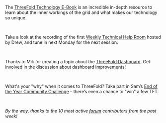 The [ThreeFold Technology E-Book](https://forum.threefold.io/t/threefold-technology-ebook-read-and-learn/3634) is an incredible in-depth resource to learn about the inner workings of the grid and what makes our technology so unique.

<br/>

Take a look at the recording of the first [Weekly Technical Help Room](https://forum.threefold.io/t/weekly-technical-help-room/3627) hosted by Drew, and tune in next Monday for the next session.

<br/>

Thanks to Mik for creating a topic about the [ThreeFold Dashboard](https://forum.threefold.io/t/the-threefold-dashboard-dive-in-the-new-internet/3635). Get involved in the discussion about dashboard improvements!

<br/>

What's your "why" when it comes to ThreeFold? Take part in Sam’s [End of the Year Community Challenge](https://forum.threefold.io/t/end-of-year-community-challenge-my-why-personal-tft-grant/3638) – there’s even a chance to "win” a few TFT.

<br/>

_By the way, thanks to the 10 most active [forum](https://forum.threefold.io/) contributors from the past week!_